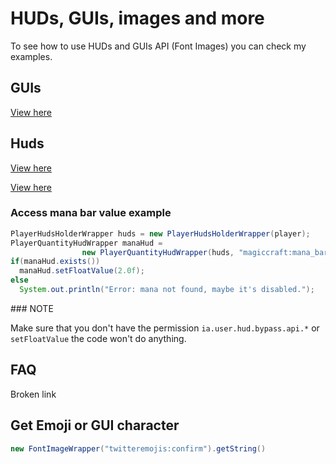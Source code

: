 # HUDs, GUIs, images and more

To see how to use HUDs and GUIs API (Font Images) you can check my examples.

## GUIs


[View here](https://github.com/LoneDev6/API-ItemsAdder-Example-GUI)


## Huds


[View here](https://github.com/LoneDev6/RPGhuds)



[View here](https://github.com/LoneDev6/API-ItemsAdder-Example-ServerMonitor)


### Access mana bar value example

```java
PlayerHudsHolderWrapper huds = new PlayerHudsHolderWrapper(player);
PlayerQuantityHudWrapper manaHud = 
                new PlayerQuantityHudWrapper(huds, "magiccraft:mana_bar");
if(manaHud.exists())
  manaHud.setFloatValue(2.0f);
else
  System.out.println("Error: mana not found, maybe it's disabled.");
```


<Warning>
### NOTE

Make sure that you don't have the permission `ia.user.hud.bypass.api.*` or `setFloatValue` the code won't do anything.&#x20;
</Warning>


## FAQ


<Card title="Broken link" icon="text" href="/broken-reference/">
Broken link
</Card>


## Get Emoji or GUI character

```java
new FontImageWrapper("twitteremojis:confirm").getString()
```
